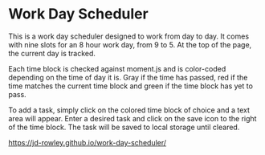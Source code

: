 # Work Day Scheduler

This is a work day scheduler designed to work from day to day. It comes with nine slots for an 8 hour work day, from 9 to 5. At the top of the page, the current day is tracked.

Each time block is checked against moment.js and is color-coded depending on the time of day it is. Gray if the time has passed, red if the time matches the current time block and green if the time block has yet to pass.

To add a task, simply click on the colored time block of choice and a text area will appear. Enter a desired task and click on the save icon to the right of the time block. The task will be saved to local storage until cleared.

https://jd-rowley.github.io/work-day-scheduler/